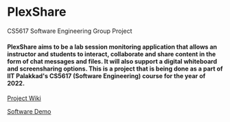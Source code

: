 # PlexShare
CS5617 Software Engineering Group Project
#### PlexShare aims to be a lab session monitoring application that allows an instructor and students to interact, collaborate and share content in the form of chat messages and files. It will also support a digital whiteboard and screensharing options. This is a project that is being done as a part of IIT Palakkad's CS5617 (Software Engineering) course for the year of 2022.

[Project Wiki](https://github.com/ishwargov/PlexShare/wiki)

[Software Demo](https://youtu.be/qAjuYhqLNBo)
